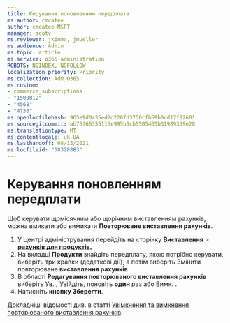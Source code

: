 ```yaml
---
title: Керування поновленням передплати
ms.author: cmcatee
author: cmcatee-MSFT
manager: scotv
ms.reviewer: jkinma, jmueller
ms.audience: Admin
ms.topic: article
ms.service: o365-administration
ROBOTS: NOINDEX, NOFOLLOW
localization_priority: Priority
ms.collection: Adm_O365
ms.custom:
- commerce_subscriptions
- "1500012"
- "4568"
- "4730"
ms.openlocfilehash: 965e9d0a35ed2d220fd3750cfb59b0cd17f82601
ms.sourcegitcommit: ab75f66355116e995b3cb5505465b31989339e28
ms.translationtype: MT
ms.contentlocale: uk-UA
ms.lasthandoff: 08/13/2021
ms.locfileid: "58328883"
---
```

# <a name="manage-subscription-renewal"></a>Керування поновленням передплати

Щоб керувати щомісячним або щорічним виставленням рахунків, можна вмикати або вимикати **Повторюване виставлення рахунків**.

1. У Центрі адміністрування перейдіть на сторінку **Виставлення**  >  **[рахунків для продуктів.](https://go.microsoft.com/fwlink/p/?linkid=842054)**
2. На вкладці **Продукти** знайдіть передплату, якою потрібно керувати, виберіть три крапки (додаткові дії), а потім виберіть Змінити повторюване **виставлення рахунків**.
3. В області **Редагування повторюваного виставлення рахунків** виберіть Ув. **,** Увійдіть, поновіть **один** раз або Вимк. . 
4. Натисніть **кнопку Зберегти**.

Докладніші відомості див. в статті [Увімкнення та вимкнення повторюваного виставлення рахунків](https://docs.microsoft.com/microsoft-365/commerce/subscriptions/renew-your-subscription#turn-recurring-billing-off-or-on).

